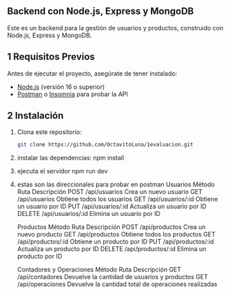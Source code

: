 ## Backend con Node.js, Express y MongoDB

Este es un backend para la gestión de usuarios y productos, construido con Node.js, Express y MongoDB.

## 1 Requisitos Previos
Antes de ejecutar el proyecto, asegúrate de tener instalado:

- [Node.js](https://nodejs.org/) (versión 16 o superior)
- [Postman](https://www.postman.com/) o [Insomnia](https://insomnia.rest/) para probar la API

## 2 Instalación

1. Clona este repositorio:
   ```sh
   git clone https://github.com/OctavitoLuna/1evaluacion.git

2. instalar las dependencias:
    npm install
3. ejecuta el servidor
    npm run dev
4. estas son las direccionales para probar en postman
    Usuarios
    Método	Ruta	Descripción
    POST	/api/usuarios	Crea un nuevo usuario
    GET	/api/usuarios	Obtiene todos los usuarios
    GET	/api/usuarios/:id	Obtiene un usuario por ID
    PUT	/api/usuarios/:id	Actualiza un usuario por ID
    DELETE	/api/usuarios/:id	Elimina un usuario por ID

    Productos
    Método	Ruta	Descripción
    POST	/api/productos	Crea un nuevo producto
    GET	/api/productos	Obtiene todos los productos
    GET	/api/productos/:id	Obtiene un producto por ID
    PUT	/api/productos/:id	Actualiza un producto por ID
    DELETE	/api/productos/:id	Elimina un producto por ID

    Contadores y Operaciones
    Método	Ruta	Descripción
    GET	/api/contadores	Devuelve la cantidad de usuarios y productos
    GET	/api/operaciones	Devuelve la cantidad total de operaciones realizadas